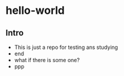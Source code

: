 # hello-world
## Intro
* This is just a repo for testing ans studying
* end
* what if there is some one?
* ppp
